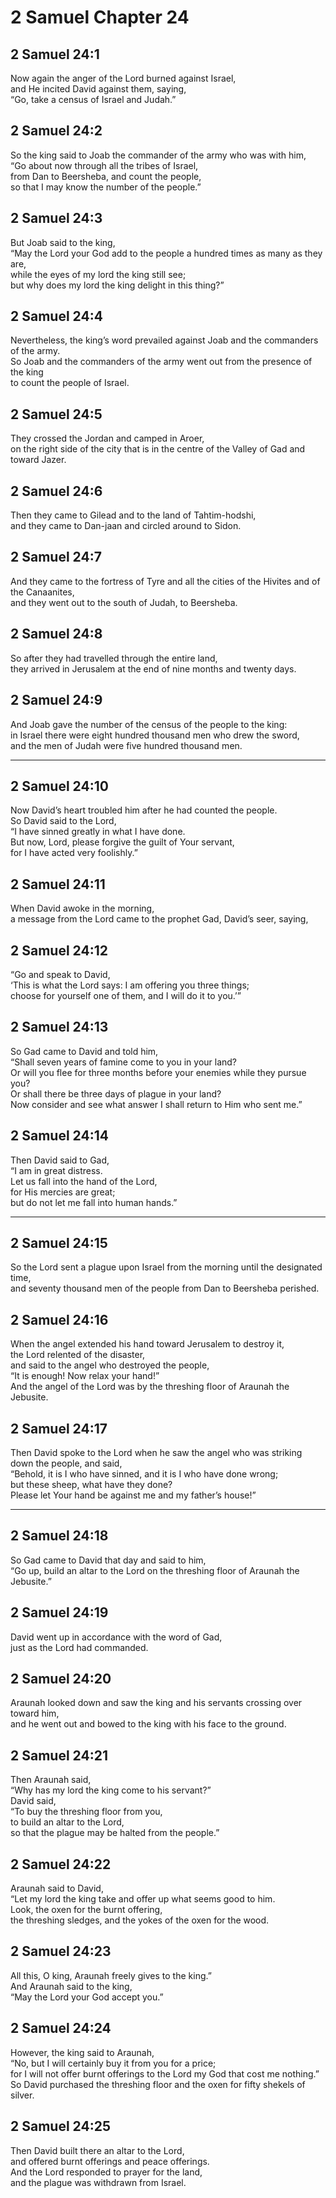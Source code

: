 # 2 Samuel Chapter 24

## 2 Samuel 24:1

Now again the anger of the Lord burned against Israel,  
and He incited David against them, saying,  
“Go, take a census of Israel and Judah.”

## 2 Samuel 24:2

So the king said to Joab the commander of the army who was with him,  
“Go about now through all the tribes of Israel,  
from Dan to Beersheba, and count the people,  
so that I may know the number of the people.”

## 2 Samuel 24:3

But Joab said to the king,  
“May the Lord your God add to the people a hundred times as many as they are,  
while the eyes of my lord the king still see;  
but why does my lord the king delight in this thing?”

## 2 Samuel 24:4

Nevertheless, the king’s word prevailed against Joab and the commanders of the army.  
So Joab and the commanders of the army went out from the presence of the king  
to count the people of Israel.

## 2 Samuel 24:5

They crossed the Jordan and camped in Aroer,  
on the right side of the city that is in the centre of the Valley of Gad and toward Jazer.

## 2 Samuel 24:6

Then they came to Gilead and to the land of Tahtim-hodshi,  
and they came to Dan-jaan and circled around to Sidon.

## 2 Samuel 24:7

And they came to the fortress of Tyre and all the cities of the Hivites and of the Canaanites,  
and they went out to the south of Judah, to Beersheba.

## 2 Samuel 24:8

So after they had travelled through the entire land,  
they arrived in Jerusalem at the end of nine months and twenty days.

## 2 Samuel 24:9

And Joab gave the number of the census of the people to the king:  
in Israel there were eight hundred thousand men who drew the sword,  
and the men of Judah were five hundred thousand men.

---

## 2 Samuel 24:10

Now David’s heart troubled him after he had counted the people.  
So David said to the Lord,  
“I have sinned greatly in what I have done.  
But now, Lord, please forgive the guilt of Your servant,  
for I have acted very foolishly.”

## 2 Samuel 24:11

When David awoke in the morning,  
a message from the Lord came to the prophet Gad, David’s seer, saying,

## 2 Samuel 24:12

“Go and speak to David,  
‘This is what the Lord says: I am offering you three things;  
choose for yourself one of them, and I will do it to you.’”

## 2 Samuel 24:13

So Gad came to David and told him,  
“Shall seven years of famine come to you in your land?  
Or will you flee for three months before your enemies while they pursue you?  
Or shall there be three days of plague in your land?  
Now consider and see what answer I shall return to Him who sent me.”

## 2 Samuel 24:14

Then David said to Gad,  
“I am in great distress.  
Let us fall into the hand of the Lord,  
for His mercies are great;  
but do not let me fall into human hands.”

---

## 2 Samuel 24:15

So the Lord sent a plague upon Israel from the morning until the designated time,  
and seventy thousand men of the people from Dan to Beersheba perished.

## 2 Samuel 24:16

When the angel extended his hand toward Jerusalem to destroy it,  
the Lord relented of the disaster,  
and said to the angel who destroyed the people,  
“It is enough! Now relax your hand!”  
And the angel of the Lord was by the threshing floor of Araunah the Jebusite.

## 2 Samuel 24:17

Then David spoke to the Lord when he saw the angel who was striking down the people, and said,  
“Behold, it is I who have sinned, and it is I who have done wrong;  
but these sheep, what have they done?  
Please let Your hand be against me and my father’s house!”

---

## 2 Samuel 24:18

So Gad came to David that day and said to him,  
“Go up, build an altar to the Lord on the threshing floor of Araunah the Jebusite.”

## 2 Samuel 24:19

David went up in accordance with the word of Gad,  
just as the Lord had commanded.

## 2 Samuel 24:20

Araunah looked down and saw the king and his servants crossing over toward him,  
and he went out and bowed to the king with his face to the ground.

## 2 Samuel 24:21

Then Araunah said,  
“Why has my lord the king come to his servant?”  
David said,  
“To buy the threshing floor from you,  
to build an altar to the Lord,  
so that the plague may be halted from the people.”

## 2 Samuel 24:22

Araunah said to David,  
“Let my lord the king take and offer up what seems good to him.  
Look, the oxen for the burnt offering,  
the threshing sledges, and the yokes of the oxen for the wood.

## 2 Samuel 24:23

All this, O king, Araunah freely gives to the king.”  
And Araunah said to the king,  
“May the Lord your God accept you.”

## 2 Samuel 24:24

However, the king said to Araunah,  
“No, but I will certainly buy it from you for a price;  
for I will not offer burnt offerings to the Lord my God that cost me nothing.”  
So David purchased the threshing floor and the oxen for fifty shekels of silver.

## 2 Samuel 24:25

Then David built there an altar to the Lord,  
and offered burnt offerings and peace offerings.  
And the Lord responded to prayer for the land,  
and the plague was withdrawn from Israel.
